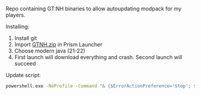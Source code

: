 Repo containing GT:NH binaries to allow autoupdating modpack for my players.

Installing:
1. Install git
2. Import [GTNH.zip](https://github.com/user-attachments/files/19978842/GTNH.zip) in Prism Launcher
3. Choose modern java (21-22)
4. First launch will download everything and crash. Second launch will succeed

Update script: 
```cmd
powershell.exe -NoProfile -Command "& {$ErrorActionPreference='Stop'; $fetchStatus = git fetch origin --depth=1; if ($fetchStatus -eq $null) { $newCommit = git rev-list HEAD...origin/master --abbrev-commit --max-parents=0; if ($newCommit) { git reset --hard origin/master } else { Write-Output 'No new commits in origin/master' } } else { Write-Error "git fetch failed with exit code $fetchStatus" }}"
```


